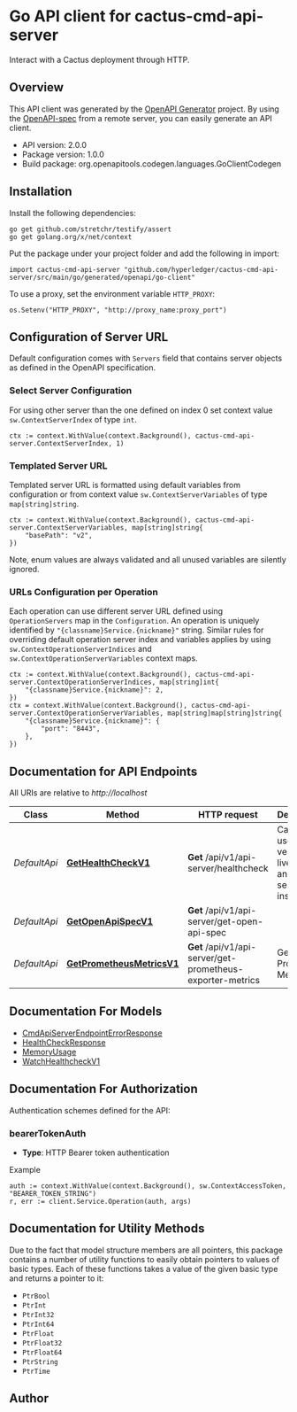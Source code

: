 # Go API client for cactus-cmd-api-server

Interact with a Cactus deployment through HTTP.

## Overview
This API client was generated by the [OpenAPI Generator](https://openapi-generator.tech) project.  By using the [OpenAPI-spec](https://www.openapis.org/) from a remote server, you can easily generate an API client.

- API version: 2.0.0
- Package version: 1.0.0
- Build package: org.openapitools.codegen.languages.GoClientCodegen

## Installation

Install the following dependencies:

```shell
go get github.com/stretchr/testify/assert
go get golang.org/x/net/context
```

Put the package under your project folder and add the following in import:

```golang
import cactus-cmd-api-server "github.com/hyperledger/cactus-cmd-api-server/src/main/go/generated/openapi/go-client"
```

To use a proxy, set the environment variable `HTTP_PROXY`:

```golang
os.Setenv("HTTP_PROXY", "http://proxy_name:proxy_port")
```

## Configuration of Server URL

Default configuration comes with `Servers` field that contains server objects as defined in the OpenAPI specification.

### Select Server Configuration

For using other server than the one defined on index 0 set context value `sw.ContextServerIndex` of type `int`.

```golang
ctx := context.WithValue(context.Background(), cactus-cmd-api-server.ContextServerIndex, 1)
```

### Templated Server URL

Templated server URL is formatted using default variables from configuration or from context value `sw.ContextServerVariables` of type `map[string]string`.

```golang
ctx := context.WithValue(context.Background(), cactus-cmd-api-server.ContextServerVariables, map[string]string{
	"basePath": "v2",
})
```

Note, enum values are always validated and all unused variables are silently ignored.

### URLs Configuration per Operation

Each operation can use different server URL defined using `OperationServers` map in the `Configuration`.
An operation is uniquely identified by `"{classname}Service.{nickname}"` string.
Similar rules for overriding default operation server index and variables applies by using `sw.ContextOperationServerIndices` and `sw.ContextOperationServerVariables` context maps.

```golang
ctx := context.WithValue(context.Background(), cactus-cmd-api-server.ContextOperationServerIndices, map[string]int{
	"{classname}Service.{nickname}": 2,
})
ctx = context.WithValue(context.Background(), cactus-cmd-api-server.ContextOperationServerVariables, map[string]map[string]string{
	"{classname}Service.{nickname}": {
		"port": "8443",
	},
})
```

## Documentation for API Endpoints

All URIs are relative to *http://localhost*

Class | Method | HTTP request | Description
------------ | ------------- | ------------- | -------------
*DefaultApi* | [**GetHealthCheckV1**](docs/DefaultApi.md#gethealthcheckv1) | **Get** /api/v1/api-server/healthcheck | Can be used to verify liveness of an API server instance
*DefaultApi* | [**GetOpenApiSpecV1**](docs/DefaultApi.md#getopenapispecv1) | **Get** /api/v1/api-server/get-open-api-spec | 
*DefaultApi* | [**GetPrometheusMetricsV1**](docs/DefaultApi.md#getprometheusmetricsv1) | **Get** /api/v1/api-server/get-prometheus-exporter-metrics | Get the Prometheus Metrics


## Documentation For Models

 - [CmdApiServerEndpointErrorResponse](docs/CmdApiServerEndpointErrorResponse.md)
 - [HealthCheckResponse](docs/HealthCheckResponse.md)
 - [MemoryUsage](docs/MemoryUsage.md)
 - [WatchHealthcheckV1](docs/WatchHealthcheckV1.md)


## Documentation For Authorization


Authentication schemes defined for the API:
### bearerTokenAuth

- **Type**: HTTP Bearer token authentication

Example

```golang
auth := context.WithValue(context.Background(), sw.ContextAccessToken, "BEARER_TOKEN_STRING")
r, err := client.Service.Operation(auth, args)
```


## Documentation for Utility Methods

Due to the fact that model structure members are all pointers, this package contains
a number of utility functions to easily obtain pointers to values of basic types.
Each of these functions takes a value of the given basic type and returns a pointer to it:

* `PtrBool`
* `PtrInt`
* `PtrInt32`
* `PtrInt64`
* `PtrFloat`
* `PtrFloat32`
* `PtrFloat64`
* `PtrString`
* `PtrTime`

## Author



